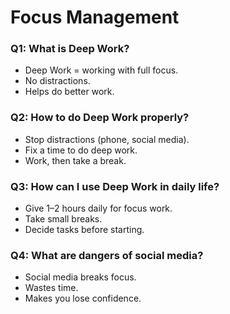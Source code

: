 # Focus Management

### Q1: What is Deep Work?  
- Deep Work = working with full focus.  
- No distractions.  
- Helps do better work.  

### Q2: How to do Deep Work properly?  
- Stop distractions (phone, social media).  
- Fix a time to do deep work.  
- Work, then take a break.  

### Q3: How can I use Deep Work in daily life?  
- Give 1–2 hours daily for focus work.  
- Take small breaks.  
- Decide tasks before starting.  

### Q4: What are dangers of social media?  
- Social media breaks focus.  
- Wastes time.  
- Makes you lose confidence.  
